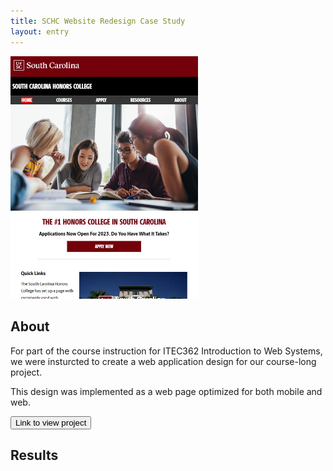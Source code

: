 ```yaml
---
title: SCHC Website Redesign Case Study
layout: entry
---
```

<img src="/assets/images/schc.jpg" alt="Screenshot of the re-imagined SCHC website" width="300px">

## About 

For part of the course instruction for ITEC362 Introduction to Web Systems, we were insturcted to create a web application design for our course-long project.

This design was implemented as a web page optimized for both mobile and web. 

<button onclick="window.location='/assets/schc_html/index.html'" class="story-button">Link to view project</button>

## Results